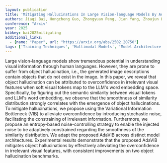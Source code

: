 ```yaml
---
layout: publication
title: 'Mitigating Hallucinations In Large Vision-language Models By Adaptively Constraining Information Flow'
authors: Jiaqi Bai, Hongcheng Guo, Zhongyuan Peng, Jian Yang, Zhoujun Li, Mohan Li, Zhihong Tian
conference: "Arxiv"
year: 2025
bibkey: bai2025mitigating
additional_links:
  - {name: "Paper", url: "https://arxiv.org/abs/2502.20750"}
tags: ['Training Techniques', 'Multimodal Models', 'Model Architecture']
---
```

Large vision-language models show tremendous potential in understanding
visual information through human languages. However, they are prone to suffer
from object hallucination, i.e., the generated image descriptions contain
objects that do not exist in the image. In this paper, we reveal that object
hallucination can be attributed to overconfidence in irrelevant visual features
when soft visual tokens map to the LLM's word embedding space. Specifically, by
figuring out the semantic similarity between visual tokens and LLM's word
embedding, we observe that the smoothness of similarity distribution strongly
correlates with the emergence of object hallucinations. To mitigate
hallucinations, we propose using the Variational Information Bottleneck (VIB)
to alleviate overconfidence by introducing stochastic noise, facilitating the
constraining of irrelevant information. Furthermore, we propose an
entropy-based noise-controlling strategy to enable the injected noise to be
adaptively constrained regarding the smoothness of the similarity distribution.
We adapt the proposed AdaVIB across distinct model architectures. Experimental
results demonstrate that the proposed AdaVIB mitigates object hallucinations by
effectively alleviating the overconfidence in irrelevant visual features, with
consistent improvements on two object hallucination benchmarks.
